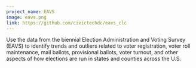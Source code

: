 ```yaml
---
project_name: EAVS
image: eavs.png
link: https://github.com/civictechdc/eavs_clc
---
```


Use the data from the biennial Election Administration and Voting Survey
(EAVS) to identify trends and outliers related to voter registration, voter roll
maintenance, mail ballots, provisional ballots, voter turnout, and other
aspects of how elections are run in states and counties across the U.S.
